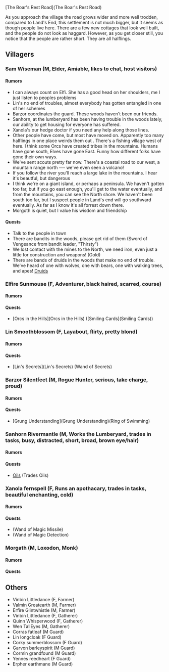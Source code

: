 [The Boar's Rest Road](The Boar's Rest Road)

As you approach the village the road grows wider and more well trodden, compared to Land's End, this settlement is not much bigger, but it seems as though people live here. There are a few new cottages that look well built, and the people do not look as haggard. However, as you get closer still, you notice that the people are rather short. They are all halflings.

## Villagers

### Sam Wiseman (M, Elder, Amiable, likes to chat, host visitors)
#### Rumors
* I can always count on Elfi. She has a good head on her shoulders, me I just listen to peoples problems
* Lin's no end of troubles, almost everybody has gotten entangled in one of her schemes
* Barzor coordinates the guard. These woods haven't been our friends.
* Sanhorn, at the lumberyard has been having trouble in the woods lately, our ability to get housing for everyone has suffered.
* Xanola's our hedge doctor if you need any help along those lines.
* Other people have come, but most have moved on. Apparently too many halflings in one place weirds them out <Shrug>. There's a fishing village west of here. I think some Orcs have created tribes in the mountains. Humans have gone south, Elves have gone East. Funny how different folks have gone their own ways.
* We've sent scouts pretty far now. There's a coastal road to our west, a mountain range north ---  we've even seen a volcano!
* If you follow the river you'll reach a large lake in the mountains. I hear it's beautful, but dangerous
* I think we're on a giant island, or perhaps a peninsula.  We haven't gotten too far, but if you go east enough, you'll get to the water eventually, and from the mountains, you can see the North shore.  We haven't been south too far, but I suspect people in Land's end will go southward eventually. As far as I know it's all forrest down there.
* Morgoth is quiet, but I value his wisdom and friendship

#### Quests
* Talk to the people in town
* There are bandits in the woods, please get rid of them (Sword of Vengeance from bandit leader, "Thirsty")
* We lost contact with the mines to the North, we need iron, even just a little for construction and weapons! (Gold)
* There are bands of druids in the woods that make no end of trouble. We've heard of one with wolves, one with bears, one with walking trees, and apes! [Druids](Druids)

### Elfire Sunmouse (F, Adventurer, black haired, scarred, course)
#### Rumors

#### Quests
* [Orcs in the Hills](Orcs in the Hills) ([Smiling Cards](Smiling Cards))

### Lin Smoothblossom (F, Layabout, flirty, pretty blond)
#### Rumors

#### Quests
* [Lin's Secrets](Lin's Secrets) (Wand of Secrets)

### Barzor Silentfeet (M, Rogue Hunter, serious, take charge, proud)
#### Rumors
#### Quests
* [Grung Understanding](Grung Understanding)(Ring of Swimming)

### Sanhorn Rivermantle (M, Works the Lumberyard, trades in tasks, busy, distracted, short, broad, brown eye/hair)
#### Rumors

#### Quests
* [Oils](Oils) (Trades Oils)

### Xanola fernspell (F, Runs an apothacary, trades in tasks, beautiful enchanting, cold)
#### Rumors

#### Quests
* (Wand of Magic Missile)
* (Wand of Magic Detection)

### Morgath (M, Loxodon, Monk)
#### Rumors

#### Quests

## Others

* Vinbin Littledance (F, Farmer)
* Valmin Greatearth (M, Farmer)
* Erfire Glintwhistle (M, Farmer)
* Vinbin Littledance (F, Gatherer)
* Quinn Whisperwood (F, Gatherer)
* Wen TallEyes (M, Gatherer)
* Corras fatleaf (M Guard)
* Lin longcloak (F Guard)
* Corky summerblossom (F Guard)
* Garvon barleyspirit (M Guard)
* Cormin grandfound (M Guard)
* Yennes reedheart (F Guard)
* Erpher earthmane (M Guard)
